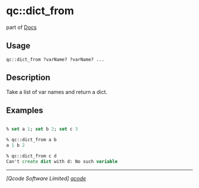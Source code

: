 qc::dict_from
=============

part of [Docs](.)

Usage
-----
`
	qc::dict_from ?varName? ?varName? ...
    `

Description
-----------
Take a list of var names and return a dict.

Examples
--------
```tcl

% set a 1; set b 2; set c 3

% qc::dict_from a b
a 1 b 2 

% qc::dict_from c d
Can't create dict with d: No such variable

```

----------------------------------
*[Qcode Software Limited] [qcode]*

[qcode]: http://www.qcode.co.uk "Qcode Software"